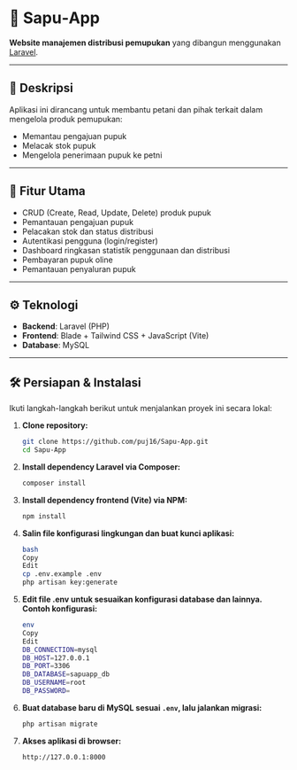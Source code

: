 # 🌱 Sapu‑App

**Website manajemen distribusi pemupukan** yang dibangun menggunakan [Laravel](https://laravel.com/).

---

## 📌 Deskripsi  
Aplikasi ini dirancang untuk membantu petani dan pihak terkait dalam mengelola produk pemupukan:  
- Memantau pengajuan pupuk 
- Melacak stok pupuk 
- Mengelola penerimaan pupuk ke petni

---

## 🚀 Fitur Utama  
- CRUD (Create, Read, Update, Delete) produk pupuk
- Pemantauan pengajuan pupuk  
- Pelacakan stok dan status distribusi  
- Autentikasi pengguna (login/register)  
- Dashboard ringkasan statistik penggunaan dan distribusi
- Pembayaran pupuk oline
- Pemantauan penyaluran pupuk

---

## ⚙️ Teknologi  
- **Backend**: Laravel (PHP)  
- **Frontend**: Blade + Tailwind CSS + JavaScript (Vite)  
- **Database**: MySQL   

---

## 🛠️ Persiapan & Instalasi  

Ikuti langkah-langkah berikut untuk menjalankan proyek ini secara lokal:

1. **Clone repository:**
   ```bash
   git clone https://github.com/puj16/Sapu-App.git
   cd Sapu-App
2. **Install dependency Laravel via Composer:**
   ```bash
   composer install
3. **Install dependency frontend (Vite) via NPM:**
   ```bash
   npm install
4. **Salin file konfigurasi lingkungan dan buat kunci aplikasi:**
   ```bash
   bash
   Copy
   Edit
   cp .env.example .env
   php artisan key:generate
5. **Edit file .env untuk sesuaikan konfigurasi database dan lainnya. Contoh konfigurasi:**
   ```bash
   env
   Copy
   Edit
   DB_CONNECTION=mysql
   DB_HOST=127.0.0.1
   DB_PORT=3306
   DB_DATABASE=sapuapp_db
   DB_USERNAME=root
   DB_PASSWORD=
6. **Buat database baru di MySQL sesuai `.env`, lalu jalankan migrasi:**
   ```bash
   php artisan migrate
7. **Akses aplikasi di browser:**
   ```bash
   http://127.0.0.1:8000


